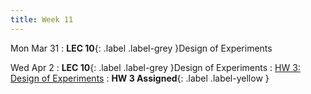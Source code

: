```yaml
---
title: Week 11
---
```


Mon Mar 31
: **LEC 10**{: .label .label-grey }Design of Experiments

Wed Apr 2
: **LEC 10**{: .label .label-grey }Design of Experiments
    : [HW 3: Design of Experiments](https://classroom.github.com/a/z5-DiXML)
: **HW 3 Assigned**{: .label .label-yellow }